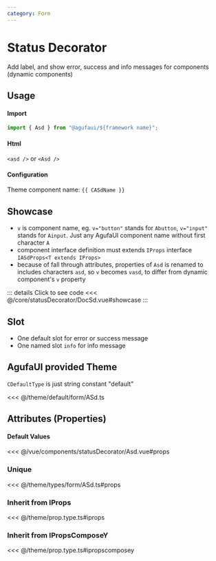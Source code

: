 ```yaml
---
category: Form
---
```


<script setup>
import { CASdName } from '@agufaui/theme'
</script>

# Status Decorator

Add label, and show error, success and info messages for components (dynamic components)

## Usage

#### Import

```ts
import { Asd } from "@agufaui/${framework name}";
```

#### Html

`<asd />` or `<Asd />`

#### Configuration

Theme component name: `{{ CASdName }}`

## Showcase

- `v` is component name, eg. `v="button"` stands for `Abutton`, `v="input"` stands for `Ainput`.  Just any AgufaUI component name without first character `A`
- component interface definition must extends `IProps` interface `IASdProps<T extends IProps>`
- because of fall through attributes, properties of `Asd` is renamed to includes characters `asd`, so `v` becomes `vasd`, to differ from dynamic component's `v` property

<DocSd />

::: details Click to see code
<<< @/core/statusDecorator/DocSd.vue#showcase
:::

## Slot

- One default slot for error or success message
- One named slot `info` for info message

## AgufaUI provided Theme

`CDefaultType` is just string constant "default"

<<< @/theme/default/form/ASd.ts

## Attributes (Properties)

#### Default Values

<<< @/vue/components/statusDecorator/Asd.vue#props

### Unique

<<< @/theme/types/form/ASd.ts#props

### Inherit from IProps

<<< @/theme/prop.type.ts#iprops

### Inherit from IPropsComposeY

<<< @/theme/prop.type.ts#ipropscomposey
